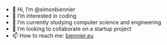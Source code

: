 - 👋 Hi, I’m @simonbiennier
- 👀 I’m interested in coding
- 🌱 I’m currently studying computer science and engineering
- 💞️ I’m looking to collaborate on a startup project
- 📫 How to reach me: [biennier.eu](https://biennier.eu)


<!---
sb/sb is a ✨ special ✨ repository because its `README.md` (this file) appears on your GitHub profile.
You can click the Preview link to take a look at your changes.
--->

